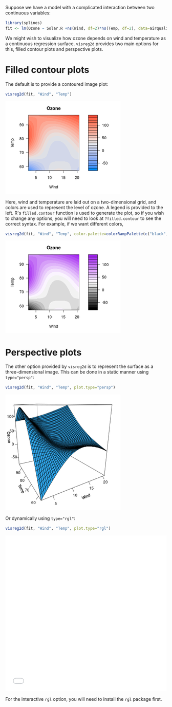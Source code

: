 ---
---


Suppose we have a model with a complicated interaction between two continuous variables:


```r
library(splines)
fit <- lm(Ozone ~ Solar.R +ns(Wind, df=2)*ns(Temp, df=2), data=airquality)
```

We might wish to visualize how ozone depends on wind and temperature as a continuous regression surface.  `visreg2d` provides two main options for this, filled contour plots and perspective plots.

# Filled contour plots

The default is to provide a contoured image plot:


```r
visreg2d(fit, "Wind", "Temp")
```

![plot of chunk image](img/surface-image-1.png)

Here, wind and temperature are laid out on a two-dimensional grid, and colors are used to represent the level of ozone.  A legend is provided to the left.  R's `filled.contour` function is used to generate the plot, so if you wish to change any options, you will need to look at `?filled.contour` to see the correct syntax.  For example, if we want different colors,


```r
visreg2d(fit, "Wind", "Temp", color.palette=colorRampPalette(c("black", "white", "purple")))
```

![plot of chunk image_col](img/surface-image_col-1.png)

# Perspective plots

The other option provided by `visreg2d` is to represent the surface as a three-dimensional image.  This can be done in a static manner using `type="persp"`:


```r
visreg2d(fit, "Wind", "Temp", plot.type="persp")
```

![plot of chunk persp](img/surface-persp-1.png)

Or dynamically using `type="rgl"`:


```r
visreg2d(fit, "Wind", "Temp", plot.type="rgl")
```

<div class="container" style="width: 100%">
  <div class="row-fluid">
    <iframe class="span12" 
	    style="border: none; height: 484px; width: 100%"
	    src="img/rgl.html">
    </iframe>
  </div>
</div>

For the interactive `rgl` option, you will need to install the `rgl` package first.
